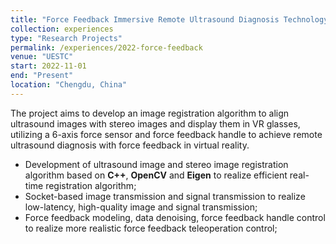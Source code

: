 ```yaml
---
title: "Force Feedback Immersive Remote Ultrasound Diagnosis Technology"
collection: experiences
type: "Research Projects"
permalink: /experiences/2022-force-feedback
venue: "UESTC"
start: 2022-11-01
end: "Present"
location: "Chengdu, China"
---
```


The project aims to develop an image registration algorithm to align ultrasound images with stereo images and display them in VR glasses, utilizing a 6-axis force sensor and force feedback handle to achieve remote ultrasound diagnosis with force feedback in virtual reality.

* Development of ultrasound image and stereo image registration algorithm based on **C++**, **OpenCV** and **Eigen** to realize efficient real-time registration algorithm;
* Socket-based image transmission and signal transmission to realize low-latency, high-quality image and signal transmission;
* Force feedback modeling, data denoising, force feedback handle control to realize more realistic force feedback teleoperation control;